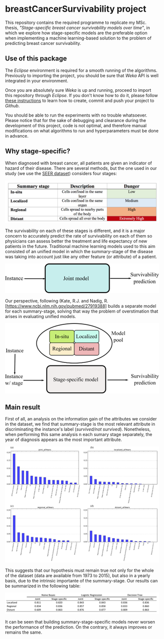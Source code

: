 # breastCancerSurvivability project

This repository contains the required programme to replicate my MSc. thesis, *"Stage-specific breast cancer survivability models over time"*, 
in which we explore how stage-specific models are the preferable option when implementing a machine learning-based solution to the problem of predicting breast cancer survivability.

## Use of this package

The *Eclipse* environment is required for a smooth running of the algorithms. Previously to importing the project, you should be sure that *Weka* API is well integrated in your environment. 

Once you are absolutely sure *Weka* is up and running, proceed to import this repository through *Eclipse*. If you don't know how to do it, please follow [these instructions](http://imtilab.blogspot.com/2016/10/how-to-pushupload-eclipse-project-to.html) to learn how to create, commit and push your project to *Github*.

You should be able to run the experiments with no trouble whatsoever. Please notice that for the sake of debugging and clearance during the development of this project, code is not optimal, and therefore manual modifications on what algorithms to run and hyperparameters must be done in advance.

## Why stage-specific?

When diagnosed with breast cancer, all patients are given an indicator of hazard of their disease. There are several methods, but the one used in our study (we use the [SEER dataset](https://seer.cancer.gov/data/)) considers four stages:

![Table of breast cancer stages classification by SEER dataset.](pics/table_stages.png)

The survivability on each of these stages is different, and it is a major concern to accurately predict the rate of survivability on each of them so physicians can assess better the treatment and life expectancy of new patients in the future. Traditional machine learning models used to this aim consisted of an unified model in which the summary-stage of the disease was taking into account just like any other feature (or attribute) of a patient.

![Unified models in breast cancer survivability prediction](pics/jointmodel.png)

Our perspective, following (Kate, R.J. and Nadig, R.[https://www.ncbi.nlm.nih.gov/pubmed/27919388] builds a separate model for each summary-stage, solving that way the problem of overstimation that arises in evaluating unified models.

![Summary-stage variable breast cancer survivability prediciton models](pics/stage.png)

## Main result

First of all, an analysis on the information gain of the attributes we consider in the dataset, we find that summary-stage is the most relevant attribute in discriminating the instance's label (*survived/not survived*). Nonetheless, when performing this same analysis n each sumary stage separately, the year of diagnosis appears as the most important attribute.

![Information gain in joint model and stage-specific](pics/ig.png)

This suggests that our hypothesis must remain true not only for the whole of the dataset (data are available from 1973 to 2015), but also in a yearly basis, due to the intrinsic importante of the summary-stage. Our results can be summarized in the following table:

![Summar-stage performance on AUC for 3 different machine learning algorithms](pics/prediction.png)

It can be seen that building summary-stage-specific models never worsen the performance of the prediction. On the contrary, it always improves or remains the same.